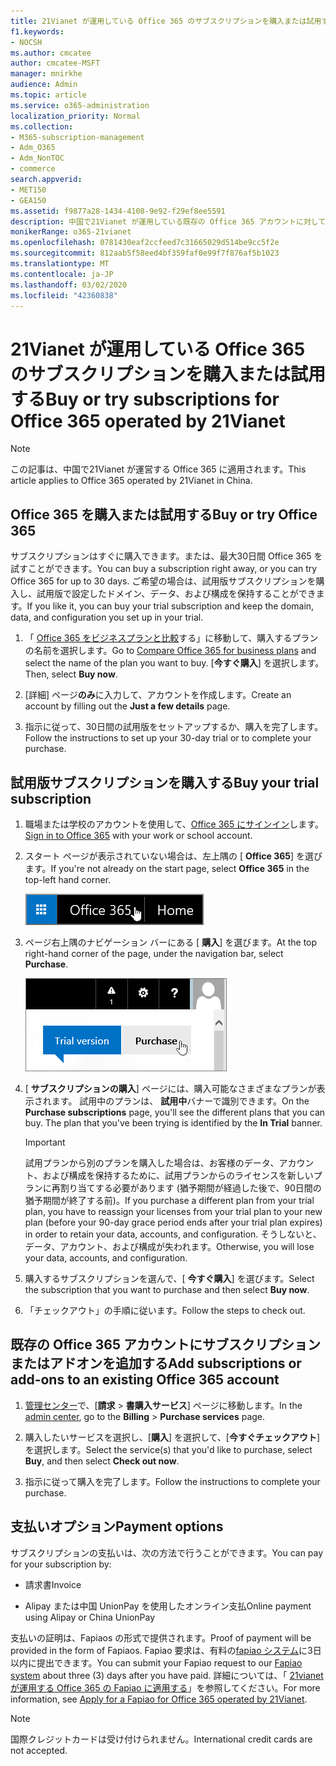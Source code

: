 ```yaml
---
title: 21Vianet が運用している Office 365 のサブスクリプションを購入または試用する
f1.keywords:
- NOCSH
ms.author: cmcatee
author: cmcatee-MSFT
manager: mnirkhe
audience: Admin
ms.topic: article
ms.service: o365-administration
localization_priority: Normal
ms.collection:
- M365-subscription-management
- Adm_O365
- Adm_NonTOC
- commerce
search.appverid:
- MET150
- GEA150
ms.assetid: f9877a28-1434-4108-9e92-f29ef8ee5591
description: 中国で21Vianet が運用している既存の Office 365 アカウントに対して Office 365 サブスクリプションを試用または購入したり、サブスクリプションを追加したり、アドオンを入手したりする方法について説明します。
monikerRange: o365-21vianet
ms.openlocfilehash: 0781430eaf2ccfeed7c31665029d514be9cc5f2e
ms.sourcegitcommit: 812aab5f58eed4bf359faf0e99f7f876af5b1023
ms.translationtype: MT
ms.contentlocale: ja-JP
ms.lasthandoff: 03/02/2020
ms.locfileid: "42360838"
---
```

# <a name="buy-or-try-subscriptions-for-office-365-operated-by-21vianet"></a><span data-ttu-id="1595e-103">21Vianet が運用している Office 365 のサブスクリプションを購入または試用する</span><span class="sxs-lookup"><span data-stu-id="1595e-103">Buy or try subscriptions for Office 365 operated by 21Vianet</span></span>

> [!NOTE]
>  <span data-ttu-id="1595e-104">この記事は、中国で21Vianet が運営する Office 365 に適用されます。</span><span class="sxs-lookup"><span data-stu-id="1595e-104">This article applies to Office 365 operated by 21Vianet in China.</span></span>

## <a name="buy-or-try-office-365"></a><span data-ttu-id="1595e-105">Office 365 を購入または試用する</span><span class="sxs-lookup"><span data-stu-id="1595e-105">Buy or try Office 365</span></span>

<span data-ttu-id="1595e-106">サブスクリプションはすぐに購入できます。または、最大30日間 Office 365 を試すことができます。</span><span class="sxs-lookup"><span data-stu-id="1595e-106">You can buy a subscription right away, or you can try Office 365 for up to 30 days.</span></span> <span data-ttu-id="1595e-107">ご希望の場合は、試用版サブスクリプションを購入し、試用版で設定したドメイン、データ、および構成を保持することができます。</span><span class="sxs-lookup"><span data-stu-id="1595e-107">If you like it, you can buy your trial subscription and keep the domain, data, and configuration you set up in your trial.</span></span>

1. <span data-ttu-id="1595e-108">「 [Office 365 をビジネスプランと比較](https://go.microsoft.com/fwlink/p/?linkid=393691&amp;clcid=0x409)する」に移動して、購入するプランの名前を選択します。</span><span class="sxs-lookup"><span data-stu-id="1595e-108">Go to [Compare Office 365 for business plans](https://go.microsoft.com/fwlink/p/?linkid=393691&amp;clcid=0x409) and select the name of the plan you want to buy.</span></span> <span data-ttu-id="1595e-109">[**今すぐ購入**] を選択します。</span><span class="sxs-lookup"><span data-stu-id="1595e-109">Then, select **Buy now**.</span></span>

2. <span data-ttu-id="1595e-110">[詳細] ページ**のみ**に入力して、アカウントを作成します。</span><span class="sxs-lookup"><span data-stu-id="1595e-110">Create an account by filling out the **Just a few details** page.</span></span>

3. <span data-ttu-id="1595e-111">指示に従って、30日間の試用版をセットアップするか、購入を完了します。</span><span class="sxs-lookup"><span data-stu-id="1595e-111">Follow the instructions to set up your 30-day trial or to complete your purchase.</span></span>

## <a name="buy-your-trial-subscription"></a><span data-ttu-id="1595e-112">試用版サブスクリプションを購入する</span><span class="sxs-lookup"><span data-stu-id="1595e-112">Buy your trial subscription</span></span>

1. <span data-ttu-id="1595e-113">職場または学校のアカウントを使用して、[Office 365 にサインイン](https://go.microsoft.com/fwlink/p/?linkid=513813)します。</span><span class="sxs-lookup"><span data-stu-id="1595e-113">[Sign in to Office 365](https://go.microsoft.com/fwlink/p/?linkid=513813) with your work or school account.</span></span>

2. <span data-ttu-id="1595e-114">スタート ページが表示されていない場合は、左上隅の [ **Office 365**] を選びます。</span><span class="sxs-lookup"><span data-stu-id="1595e-114">If you're not already on the start page, select **Office 365** in the top-left hand corner.</span></span>

    ![Office 365 のスタート ページに移動するボタン](../../media/2fc597ab-ae33-4e5a-aec1-e60e48beac62.png)

3. <span data-ttu-id="1595e-116">ページ右上隅のナビゲーション バーにある [ **購入**] を選びます。</span><span class="sxs-lookup"><span data-stu-id="1595e-116">At the top right-hand corner of the page, under the navigation bar, select **Purchase**.</span></span>

    ![Office 365 試用版を購入するボタン](../../media/73fba4ad-6879-460b-8ef1-f2efb2ee4104.png)

4. <span data-ttu-id="1595e-p103">[ **サブスクリプションの購入**] ページには、購入可能なさまざまなプランが表示されます。 試用中のプランは、 **試用中**バナーで識別できます。</span><span class="sxs-lookup"><span data-stu-id="1595e-p103">On the **Purchase subscriptions** page, you'll see the different plans that you can buy. The plan that you've been trying is identified by the **In Trial** banner.</span></span>

    > [!IMPORTANT]
    > <span data-ttu-id="1595e-120">試用プランから別のプランを購入した場合は、お客様のデータ、アカウント、および構成を保持するために、試用プランからのライセンスを新しいプランに再割り当てする必要があります (猶予期間が経過した後で、90日間の猶予期間が終了する前)。</span><span class="sxs-lookup"><span data-stu-id="1595e-120">If you purchase a different plan from your trial plan, you have to reassign your licenses from your trial plan to your new plan (before your 90-day grace period ends after your trial plan expires) in order to retain your data, accounts, and configuration.</span></span> <span data-ttu-id="1595e-121">そうしないと、データ、アカウント、および構成が失われます。</span><span class="sxs-lookup"><span data-stu-id="1595e-121">Otherwise, you will lose your data, accounts, and configuration.</span></span>

5. <span data-ttu-id="1595e-122">購入するサブスクリプションを選んで、[ **今すぐ購入**] を選びます。</span><span class="sxs-lookup"><span data-stu-id="1595e-122">Select the subscription that you want to purchase and then select **Buy now**.</span></span>

6. <span data-ttu-id="1595e-123">「チェックアウト」の手順に従います。</span><span class="sxs-lookup"><span data-stu-id="1595e-123">Follow the steps to check out.</span></span>

## <a name="add-subscriptions-or-add-ons-to-an-existing-office-365-account"></a><span data-ttu-id="1595e-124">既存の Office 365 アカウントにサブスクリプションまたはアドオンを追加する</span><span class="sxs-lookup"><span data-stu-id="1595e-124">Add subscriptions or add-ons to an existing Office 365 account</span></span>

1. <span data-ttu-id="1595e-125">[管理センター](https://go.microsoft.com/fwlink/p/?linkid=850627)で、[**請求** \> **書購入サービス**] ページに移動します。</span><span class="sxs-lookup"><span data-stu-id="1595e-125">In the [admin center](https://go.microsoft.com/fwlink/p/?linkid=850627), go to the **Billing** \> **Purchase services** page.</span></span>

2. <span data-ttu-id="1595e-126">購入したいサービスを選択し、[**購入**] を選択して、[**今すぐチェックアウト**] を選択します。</span><span class="sxs-lookup"><span data-stu-id="1595e-126">Select the service(s) that you'd like to purchase, select **Buy**, and then select **Check out now**.</span></span>

3. <span data-ttu-id="1595e-127">指示に従って購入を完了します。</span><span class="sxs-lookup"><span data-stu-id="1595e-127">Follow the instructions to complete your purchase.</span></span>

## <a name="payment-options"></a><span data-ttu-id="1595e-128">支払いオプション</span><span class="sxs-lookup"><span data-stu-id="1595e-128">Payment options</span></span>

<span data-ttu-id="1595e-129">サブスクリプションの支払いは、次の方法で行うことができます。</span><span class="sxs-lookup"><span data-stu-id="1595e-129">You can pay for your subscription by:</span></span>

- <span data-ttu-id="1595e-130">請求書</span><span class="sxs-lookup"><span data-stu-id="1595e-130">Invoice</span></span>

- <span data-ttu-id="1595e-131">Alipay または中国 UnionPay を使用したオンライン支払</span><span class="sxs-lookup"><span data-stu-id="1595e-131">Online payment using Alipay or China UnionPay</span></span>

<span data-ttu-id="1595e-132">支払いの証明は、Fapiaos の形式で提供されます。</span><span class="sxs-lookup"><span data-stu-id="1595e-132">Proof of payment will be provided in the form of Fapiaos.</span></span> <span data-ttu-id="1595e-133">Fapiao 要求は、有料の[fapiao システム](https://go.microsoft.com/fwlink/p/?LinkId=395314)に3日以内に提出できます。</span><span class="sxs-lookup"><span data-stu-id="1595e-133">You can submit your Fapiao request to our [Fapiao system](https://go.microsoft.com/fwlink/p/?LinkId=395314) about three (3) days after you have paid.</span></span> <span data-ttu-id="1595e-134">詳細については、「 [21vianet が運用する Office 365 の Fapiao に適用する](apply-for-a-fapiao.md)」を参照してください。</span><span class="sxs-lookup"><span data-stu-id="1595e-134">For more information, see [Apply for a Fapiao for Office 365 operated by 21Vianet](apply-for-a-fapiao.md).</span></span>

> [!NOTE]
>  <span data-ttu-id="1595e-135">国際クレジットカードは受け付けられません。</span><span class="sxs-lookup"><span data-stu-id="1595e-135">International credit cards are not accepted.</span></span>
